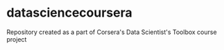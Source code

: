 datasciencecoursera
===================

Repository created as a part of Corsera's Data Scientist's Toolbox course project

